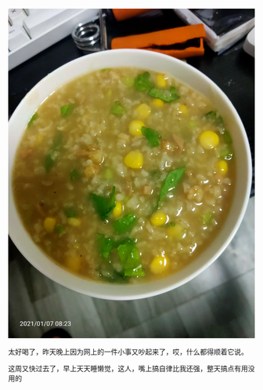 ![](../../img/6904315-3c014aa4c27968ff.jpg)

太好喝了，昨天晚上因为网上的一件小事又吵起来了，哎，什么都得顺着它说。

这周又快过去了，早上天天睡懒觉，这人，嘴上搞自律比我还强，整天搞点有用没用的
